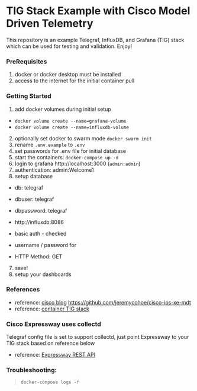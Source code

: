 # TIG Stack Example with Cisco Model Driven Telemetry

This repository is an example Telegraf, InfluxDB, and Grafana (TIG) stack which can be used for testing and validation. Enjoy!

### PreRequisites

1. docker or docker desktop must be installed
2. access to the internet for the initial container pull

### Getting Started

1. add docker volumes during initial setup

- `docker volume create --name=grafana-volume`
- `docker volume create --name=influxdb-volume`

2. optionally set docker to swarm mode `docker swarm init`
3. rename `.env.example` to `.env`
4. set passwords for .env file for initial database
5. start the containers: `docker-compose up -d`
6. login to grafana http://localhost:3000 (`admin:admin`)
7. authentication: admin:Welcome1
8. setup database

- db: telegraf
- dbuser: telegraf
- dbpassword: telegraf

- http://influxdb:8086
- basic auth - checked
- username / password for
- HTTP Method: GET

7. save!
8. setup your dashboards

### References

- reference: [cisco blog](https://blogs.cisco.com/developer/getting-started-with-model-driven-telemetry)
  https://github.com/jeremycohoe/cisco-ios-xe-mdt
- reference: [container TIG stack](https://dev.to/project42/install-grafana-influxdb-telegraf-using-docker-compose-56e9)

### Cisco Expressway uses collectd

Telegraf config file is set to support collectd, just point Expressway to your TIG stack based on reference below

- reference: [Expressway REST API](https://www.cisco.com/c/en/us/td/docs/voice_ip_comm/expressway/admin_guide/exwy_b_cisco-expressway-rest-api-summary/exwy_b_cisco-expressway-rest-api-summary_chapter_01.html)

### Troubleshooting:

> `docker-compose logs -f`
